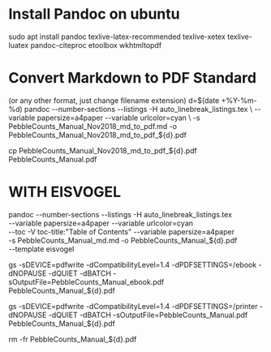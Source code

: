 # Install Pandoc on ubuntu
sudo apt install pandoc texlive-latex-recommended texlive-xetex texlive-luatex pandoc-citeproc etoolbox wkhtmltopdf

# Convert Markdown to PDF Standard
(or any other format, just change filename extension)
d=$(date +%Y-%m-%d)
pandoc --number-sections --listings -H auto_linebreak_listings.tex \
    --variable papersize=a4paper --variable urlcolor=cyan \
    -s PebbleCounts_Manual_Nov2018_md_to_pdf.md -o PebbleCounts_Manual_Nov2018_md_to_pdf_${d}.pdf

cp PebbleCounts_Manual_Nov2018_md_to_pdf_${d}.pdf PebbleCounts_Manual.pdf


# WITH EISVOGEL
pandoc --number-sections --listings -H auto_linebreak_listings.tex \
    --variable papersize=a4paper --variable urlcolor=cyan \
    --toc -V toc-title:"Table of Contents" --variable papersize=a4paper \
    -s PebbleCounts_Manual_md.md -o PebbleCounts_Manual_${d}.pdf \
    --template eisvogel

gs -sDEVICE=pdfwrite -dCompatibilityLevel=1.4 -dPDFSETTINGS=/ebook -dNOPAUSE -dQUIET -dBATCH -sOutputFile=PebbleCounts_Manual_ebook.pdf PebbleCounts_Manual_${d}.pdf

gs -sDEVICE=pdfwrite -dCompatibilityLevel=1.4 -dPDFSETTINGS=/printer -dNOPAUSE -dQUIET -dBATCH -sOutputFile=PebbleCounts_Manual.pdf PebbleCounts_Manual_${d}.pdf

rm -fr PebbleCounts_Manual_${d}.pdf
